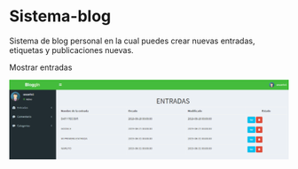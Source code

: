 # Sistema-blog
Sistema de blog personal en la cual puedes crear nuevas entradas, etiquetas y publicaciones nuevas.

Mostrar entradas
<p align="center"> <img src="https://github.com/joseguamanp/Sistema-blog/blob/master/public/imagen/capturas/entradas.PNG"/> 

